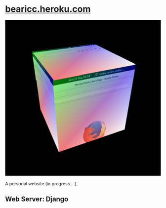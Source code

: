 # [bearicc.heroku.com](http://bearicc.heroku.com)
![003.png](003.png)

A personal website (in progress ...).
## Web Server: Django

